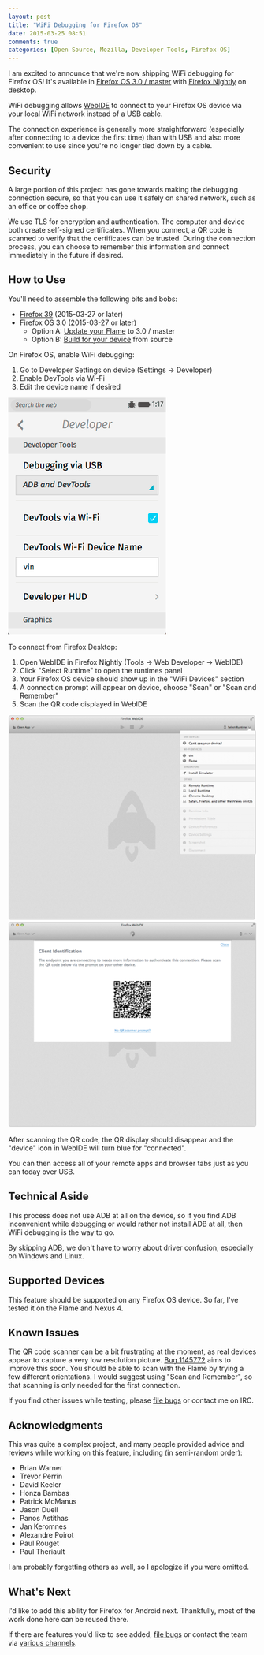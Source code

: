 ```yaml
---
layout: post
title: "WiFi Debugging for Firefox OS"
date: 2015-03-25 08:51
comments: true
categories: [Open Source, Mozilla, Developer Tools, Firefox OS]
---
```


I am excited to announce that we're now shipping WiFi debugging for Firefox OS!
It's available in [Firefox OS 3.0 / master][fxos-build] with [Firefox Nightly][desktop-nightly] on desktop.

WiFi debugging allows [WebIDE][webide] to connect to your Firefox OS device via your local
WiFi network instead of a USB cable.

The connection experience is generally more straightforward (especially after
connecting to a device the first time) than with USB and also more convenient to
use since you're no longer tied down by a cable.

## Security

A large portion of this project has gone towards making the debugging
connection secure, so that you can use it safely on shared network, such as an
office or coffee shop.

We use TLS for encryption and authentication.  The computer and device both
create self-signed certificates.  When you connect, a QR code is scanned to
verify that the certificates can be trusted.  During the connection process, you
can choose to remember this information and connect immediately in the future if
desired.

## How to Use

You'll need to assemble the following bits and bobs:

* [Firefox 39][desktop-nightly] (2015-03-27 or later)
* Firefox OS 3.0 (2015-03-27 or later)
  * Option A: [Update your Flame][flame-updates] to 3.0 / master
  * Option B: [Build for your device][fxos-build] from source

On Firefox OS, enable WiFi debugging:

1. Go to Developer Settings on device (Settings -> Developer)
2. Enable DevTools via Wi-Fi
3. Edit the device name if desired

![Firefox OS WiFi Debugging Options][fxos-wifi-opts]

To connect from Firefox Desktop:

1. Open WebIDE in Firefox Nightly (Tools -> Web Developer -> WebIDE)
2. Click "Select Runtime" to open the runtimes panel
3. Your Firefox OS device should show up in the "WiFi Devices" section
4. A connection prompt will appear on device, choose "Scan" or "Scan and Remember"
5. Scan the QR code displayed in WebIDE

![WebIDE WiFi Runtimes][webide-wifi-runtime]
![WebIDE Displays the QR Code][webide-qr-code]

After scanning the QR code, the QR display should disappear and the "device"
icon in WebIDE will turn blue for "connected".

You can then access all of your remote apps and browser tabs just as you can
today over USB.

## Technical Aside

This process does not use ADB at all on the device, so if you find ADB
inconvenient while debugging or would rather not install ADB at all, then
WiFi debugging is the way to go.  

By skipping ADB, we don't have to worry about driver confusion, especially on
Windows and Linux.

## Supported Devices

This feature should be supported on any Firefox OS device.  So far, I've tested
it on the Flame and Nexus 4.

## Known Issues

The QR code scanner can be a bit frustrating at the moment, as real devices
appear to capture a very low resolution picture.  [Bug 1145772][low-res] aims
to improve this soon.  You should be able to scan with the Flame by trying a few
different orientations.  I would suggest using "Scan and Remember", so that
scanning is only needed for the first connection.

If you find other issues while testing, please [file bugs][bugs] or contact me
on IRC.

## Acknowledgments

This was quite a complex project, and many people provided advice and reviews
while working on this feature, including (in semi-random order):

* Brian Warner
* Trevor Perrin
* David Keeler
* Honza Bambas
* Patrick McManus
* Jason Duell
* Panos Astithas
* Jan Keromnes
* Alexandre Poirot
* Paul Rouget
* Paul Theriault

I am probably forgetting others as well, so I apologize if you were omitted.  

## What's Next

I'd like to add this ability for Firefox for Android next.  Thankfully, most of
the work done here can be reused there.

If there are features you'd like to see added, [file bugs][bugs] or contact the
team via [various channels][involved].

[low-res]: https://bugzil.la/1145772

[bugs]: https://bugzilla.mozilla.org/enter_bug.cgi?product=Firefox&component=Developer%20Tools%3A%20WebIDE
[involved]: https://wiki.mozilla.org/DevTools/GetInvolved#Communication

[fxos-wifi-opts]: /images/posts/fxos-wifi-opts.png
[webide-wifi-runtime]: /images/posts/webide-wifi-runtime.png
[webide-qr-code]: /images/posts/webide-qr-code.png

[desktop-nightly]: https://nightly.mozilla.org/
[webide]: https://developer.mozilla.org/docs/Tools/WebIDE
[flame-updates]: https://developer.mozilla.org/en-US/Firefox_OS/Phone_guide/Flame/Updating_your_Flame#Updating_your_Flame_to_a_nightly_build
[fxos-build]: https://developer.mozilla.org/en-US/Firefox_OS/Building

